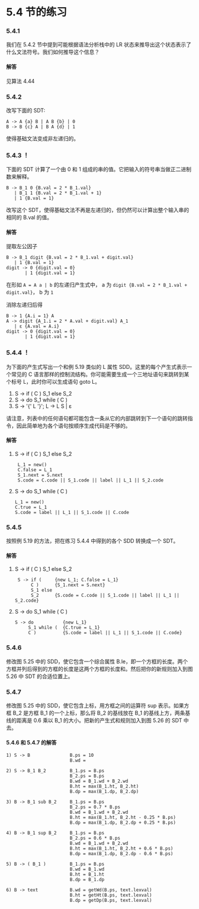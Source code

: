 # 5.4 节的练习

### 5.4.1

我们在 5.4.2 节中提到可能根据语法分析栈中的 LR 状态来推导出这个状态表示了什么文法符号。我们如何推导这个信息？

#### 解答

见算法 4.44

### 5.4.2

改写下面的 SDT:

    A -> A {a} B | A B {b} | 0
    B -> B {c} A | B A {d} | 1
    
使得基础文法变成非左递归的。

### 5.4.3 ！

下面的 SDT 计算了一个由 0 和 1 组成的串的值。它把输入的符号串当做正二进制数来解释。

    B -> B_1 0 {B.val = 2 * B_1.val}
       | B_1 1 {B.val = 2 * B_1.val + 1}
       | 1 {B.val = 1}
       
改写这个 SDT，使得基础文法不再是左递归的，但仍然可以计算出整个输入串的相同的 B.val 的值。

#### 解答

提取左公因子

    B -> B_1 digit {B.val = 2 * B_1.val + digit.val}
       | 1 {B.val = 1}
    digit -> 0 {digit.val = 0} 
           | 1 {digit.val = 1}

在形如 `A = A a | b` 的左递归产生式中， a 为 `digit {B.val = 2 * B_1.val + digit.val}`， b 为 `1`

消除左递归后得

    B -> 1 {A.i = 1} A
    A -> digit {A_1.i = 2 * A.val + digit.val} A_1
       | ε {A.val = A.i}
    digit -> 0 {digit.val = 0} 
           | 1 {digit.val = 1}

### 5.4.4 ！

为下面的产生式写出一个和例 5.19 类似的 L 属性 SDD。这里的每个产生式表示一个常见的 C 语言那样的控制流结构。你可能需要生成一个三地址语句来跳转到某个标号 L，此时你可以生成语句 goto L。

1. S -> if ( C ) S_1 else S_2
2. S -> do S_1 while ( C )
3. S -> '{' L '}'; L -> L S | ε

请注意，列表中的任何语句都可能包含一条从它的内部跳转到下一个语句的跳转指令，因此简单地为各个语句按顺序生成代码是不够的。

#### 解答

1. S -> if ( C ) S_1 else S_2

        L_1 = new()
        C.false = L_1  
        S_1.next = S.next
        S.code = C.code || S_1.code || label || L_1 || S_2.code                              

2. S -> do S_1 while ( C )

       L_1 = new()
       C.true = L_1
       S.code = label || L_1 || S_1.code || C.code
       

### 5.4.5

按照例 5.19 的方法，把在练习 5.4.4 中得到的各个 SDD 转换成一个 SDT。

#### 解答

1. S -> if ( C ) S_1 else S_2

        S -> if (     {new L_1; C.false = L_1}   
             C )      {S_1.next = S.next}
             S_1 else
             S_2      {S.code = C.code || S_1.code || label || L_1 || S_2.code}

2. S -> do S_1 while ( C )

       S -> do           {new L_1} 
            S_1 while (  {C.true = L_1}
            C )          {S.code = label || L_1 || S_1.code || C.code}

### 5.4.6

修改图 5.25 中的 SDD，使它包含一个综合属性 B.le，即一个方框的长度。两个方框并列后得到的方框的长度是这两个方框的长度和。然后把你的新规则加入到图 5.26 中 SDT 的合适位置上。

### 5.4.7

修改图 5.25 中的 SDD，使它包含上标，用方框之间的运算符 sup 表示。如果方框 B_2 是方框 B_1 的一个上标，那么将 B_2 的基线放在 B_1 的基线上方，两条基线的距离是 0.6 乘以 B_1 的大小。把新的产生式和规则加入到图 5.26 的 SDT 中去。

#### 5.4.6 和 5.4.7 的解答
 
    1) S -> B               B.ps = 10
                            B.wd = 
                            
    2) S -> B_1 B_2         B_1.ps = B.ps
                            B_2.ps = B.ps
                            B.wd = B_1.wd + B_2.wd
                            B.ht = max(B_1.ht, B_2.ht)
                            B.dp = max(B_1.dp, B_2.dp)
    
    3) B -> B_1 sub B_2     B_1.ps = B.ps
                            B_2.ps = 0.7 * B.ps
                            B.wd = B_1.wd + B_2.wd
                            B.ht = max(B_1.ht, B_2.ht - 0.25 * B.ps)
                            B.dp = max(B_1.dp, B_2.dp + 0.25 * B.ps)
    
    4) B -> B_1 sup B_2     B_1.ps = B.ps
                            B_2.ps = 0.6 * B.ps
                            B.wd = B_1.wd + B_2.wd
                            B.ht = max(B_1.ht, B_2.ht + 0.6 * B.ps)
                            B.dp = max(B_1.dp, B_2.dp - 0.6 * B.ps)    
   
    5) B -> ( B_1 )         B_1.ps = B.ps
                            B.wd = B_1.wd
                            B.ht = B_1.ht
                            B.dp = B_1.dp
    
    6) B -> text            B.wd = getWd(B.ps, text.lexval)
                            B.ht = getHt(B.ps, text.lexval)
                            B.dp = getDp(B.ps, text.lexval)


